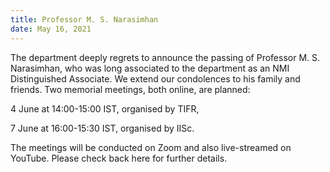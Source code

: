 ```yaml
---
title: Professor M. S. Narasimhan
date: May 16, 2021  
---
```


The department deeply regrets to announce the passing of Professor M. S. Narasimhan, who was long associated to the department as an NMI Distinguished Associate. We extend our condolences to his family and friends. Two memorial meetings, both online, are planned:

4 June at 14:00-15:00 IST, organised by TIFR,

7 June at 16:00-15:30 IST, organised by IISc.
 
The meetings will be conducted on Zoom and also live-streamed on YouTube. 
Please check back here for further details.